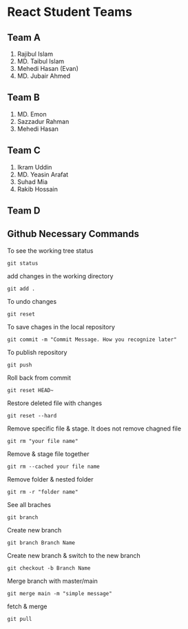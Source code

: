 # React Student Teams

## Team A
  1. Rajibul Islam
  2. MD. Taibul Islam
  3. Mehedi Hasan (Evan)
  4. MD. Jubair Ahmed
  

## Team B
  1. MD. Emon
  2. Sazzadur Rahman
  3. Mehedi Hasan

## Team C
  1. Ikram Uddin
  2. MD. Yeasin Arafat
  3. Suhad Mia
  4. Rakib Hossain

## Team D

## Github Necessary Commands

To see the working tree status

`git status`

add changes in the working directory

`git add .`

To undo changes

`git reset`

To save chages in the local repository

`git commit -m "Commit Message. How you recognize later"`

To publish repository

`git push`

Roll back from commit

`git reset HEAD~`

Restore deleted file with changes

`git reset --hard`

Remove specific file & stage. It does not remove chagned file

`git rm "your file name"` 

Remove & stage file together

`git rm --cached your file name`

Remove folder & nested folder

`git rm -r "folder name"`

See all braches

`git branch`

Create new branch

`git branch Branch Name`

Create new branch & switch to the new branch

`git checkout -b Branch Name`

Merge branch with master/main

`git merge main -m "simple message"`

fetch & merge

`git pull`
